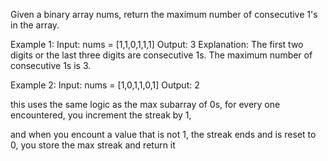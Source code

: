 Given a binary array nums, return the maximum number of consecutive 1's in the array.

Example 1:
Input: nums = [1,1,0,1,1,1]
Output: 3
Explanation: The first two digits or the last three digits are consecutive 1s. The maximum number of consecutive 1s is 3.

Example 2:
Input: nums = [1,0,1,1,0,1]
Output: 2

this uses the same logic as the max subarray of 0s,
for every one encountered, you increment the streak by 1,

and when you encount a value that is not 1,
the streak ends and is reset to 0,
you store the max streak and return it
